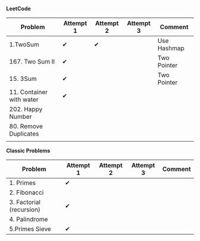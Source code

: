 
**LeetCode**

| Problem                  | Attempt 1 | Attempt 2 | Attempt 3 | Comment     |
| ------------------------ | --------- | --------- | --------- | ----------- |
| 1.TwoSum                 | ✔         | ✔         |           | Use Hashmap |
| 167. Two Sum II          | ✔         |           |           | Two Pointer |
| 15. 3Sum                 | ✔         |           |           | Two Pointer |
| 11. Container with water | ✔         |           |           |             |
| 202. Happy Number        |           |           |           |             |
| 80. Remove Duplicates    |           |           |           |             |
|                          |           |           |           |             |

**Classic Problems**

| Problem                  | Attempt 1 | Attempt 2 | Attempt 3 | Comment |
| ------------------------ | --------- | --------- | --------- | ------- |
| 1. Primes                | ✔         |           |           |         |
| 2. Fibonacci             |           |           |           |         |
| 3. Factorial (recursion) | ✔         |           |           |         |
| 4. Palindrome            |           |           |           |         |
| 5.Primes Sieve           | ✔         |           |           |         |

